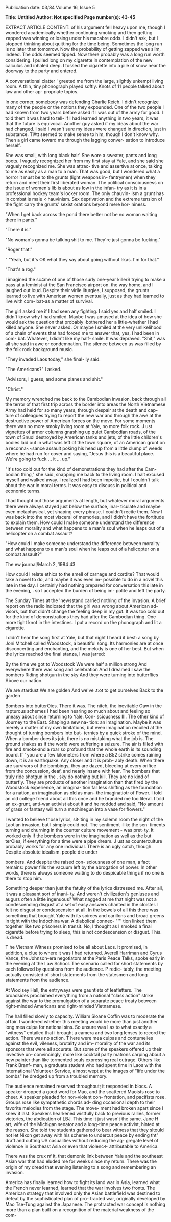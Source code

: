 Publication date: 03/84
Volume 16, Issue 5

**Title: Untitled**
**Author: Not specified**
**Page number(s): 43-45**

EXTRACT ARTICLE CONTENT:
of his argument fell heavy upon me, 
though I 
wondered academically 
whether continuing smoking and then 
getting zapped was winning or losing 
under his macabre odds. I didn't ask, 
but I stopped thinking about quitting 
for the time being. Sometimes the long 
run is no later than tomorrow. 
Now 
the 
probability of getting 
zapped was slim, indeed. The odds 
seemed tipped. Now there probably was 
a long run worth considering. I pulled 
long on my cigarette in contemplation 
of the new calculus and inhaled deep. I 
tossed the cigarette into a pile of snow 
near the doorway to the party and 
entered. 

A 
conversational clatter ' 
greeted me from the large, slightly 
unkempt living room. A thin, tiny 
phonograph played softly. Knots of 
11 
people talked about law and other ap-
propriate topics. 

In 
one corner, 
somebody was defending Charlie 
Reich. I didn't recognize many of the 
people or the notions they expounded. 
One of the two people I had known 
from two years before asked if I was out 
of the army for good. I told them it was 
hard to tell- if I had learned anything 
in two years, it was that the future is 
equivocal. Another guy asked if my 
ideas about the war had changed. I said 
I wasn't sure my ideas were changed in 
direction, just 
in substance. Ti¥tt 
seemed to make sense to him, though I 
don't know why. Then a girl came 
toward me through the lagging conver-
sation to introduce herself. 

She was small, with long black hair' 
She wore a sweater, pants and long 
boots. I vaguely recognized her from 
my first stay at Yale, and she said she 
vaguely recognized me. She was attrac-
tive and assertive at once, talking to me 
as easily as a man to a man. That was 
good, but I wondered what a horror it 
must be to the grunts (light weapons in-
fantrymen) when they return and meet 
their first 
liberated woman. The 
political consciousness on the issue of 
women's lib is about as low in the infan-
try as it is in a professional hockey 
team's locker room. The only chauvin-
ism a grunt has in combat is male 
<·hauvinism. Sex deprivation and the 
extreme tension of the fight carry the 
grunts' sexist orations beyond mere hor-
niness. 

"When I get back across the pond 
there better not be no woman waiting 
there in pants." 

"There it is." 

"No woman's gonna be talking shit to 
me. They're just gonna be fucking." 

"Roger that." 

" "Yeah, but it's OK what they say 
about going without l:kas. I'm for that." 

"That's a rog." 

I imagined the sc4me of one of those 
surly one-year killerS trying to make a 
pass at a feminist at the San Francisco 
airport on. the way home, and I laughed 
out loud. Despite their virile liturgies, I 
supposed, the grunts learned to live 
with American women eventually, just 
as they had learned to live with com-
bat-as a matter of survival. 

The girl asked me if I had seen any 
fighting. I said yes and half smiled. I 
didn't know why I had smiled. Maybe I 
was amused at the idea of how she 
would ask the question that probably 
·bothered her a little-whether I had 
killed anyone. She never asked. Or 
maybe I smiled at the very unlikelihood 
of a chain of events that had forced me 
to answer that, yes, I had been in com-
bat. Whatever, I didn't like my half-
smile. It was depraved. "Shit," was all 
she said in awe or condemnation. The 
silence between us was filled by the folk 
rock background music. 

"They invaded Laos today," she final-
ly said. 

"The Americans?" I asked. 

"Advisors, I guess, and some planes 
and shit." 

"Christ." 

My memory wrenched me back to 
the Cambodian invasion, back through 
all the terror of that first trip across the 
border into areas the North Vietnamese 
Army had held for so many years, 
through despair at the death and cap-
ture of colleagues trying to report the 
new war and through the awe at the 
destructive power of American forces 
on the move. For some moments there 
was no more smoky living room at 
Yale, no more folk rock. J ust vignettes 
of armor columns gnashing up quiet 
Cambodian roads, of the town of Snuol 
destroyed by American tanks and jets, 
of the little children's bodies laid out in 
what was left of the town square, of an 
American grunt on a reconna~~sance 
assault poking his head up from a little 
clump of weeds where he had run for 
cover and saying, "Jesus this is a 
beautiful 
place. 
We're going 
to 
fuck ... it ... up." 

"It's too cold out for the kind of 
demonstrations they had after the Cam-
bodian thing," she said, snapping me 
back to the living room. I halt excused 
myself and walked away. I realized I 
had been impolite, but I couldn't talk 
about the war in moral terms. It was 
easy to discuss in political and economic 
terms. 

I 
had 
thought 
out those 
arguments at length, but whatever 
moral arguments there were always 
stayed just below the surface, inar-
ticulate and maybe even metaphysical, 
yet shaping every phrase. I couldn't 
recite them. Now I was back into the 
most visceral of memories, and I didn't 
have the fortitude to explain them. How 
could I make someone understand the 
difference between morality and what 
happens to a man's soul when he leaps 
out of a helicopter on a combat assault? 

"How could I make someone understand 
the difference between morality and what 
happens to a man's soul when he leaps out 
of a helicopter on a combat assault?" 

The 
ew journal/March 2, 1984 43


How could I relate ethics to the smell of 
carnage and cordite? That would take a 
novel to do, and maybe it was even im-
possible to do in a novel this late in the 
day. I certainly had nothing prepared 
for conversation this late in the evening, 
. so I accepted the burden of being im-
polite and left the party. 

The Sunday Times at the 'newsstand 
carried nothing of the invasion. A brief 
report on the radio indicated that the 
girl was wrong about American ad-
visors, but that didn't change the feeling 
deep in my gut. It was too cold out for 
the kind of demonstrations they had 
after the Cambodian thing. One more 
tight knot in the intestines. I put a 
record on the phonograph and lit a 
cigarette. 

I didn't hear the song first at Yale, 
but that night I heard it best: a song by 
Joni 
Mitchell called 
Woodstock, 
a 
beautiful song. Its harmonies are at 
once disconcerting and enchanting, and 
the melody is one of her best. But when 
the lyrics reached the final stanza, I was 
jarred: 

By the time we got to Woodstock 
We were half a million strong 
And everywhere there was song and 
celebration 
And I dreamed I saw the bombers 
Riding shotgun in the sky 
And they were turning into butterflies 
Above our nation. 

We are stardust 
We are golden 
And we've .t:ot to get ourselves 
Back to the garden 

Bombers into butterOies. There it was. 
The nitch, the inevitable Oaw in the 
rapturous schemes I had been hearing 
so much about and feeling so uneasy 
about since returning to Yale. Con-
sciousness III. The other kind of 
Journey to the East. Shaping a new na-
tion: an imagination. Maybe it was 
merely a matter of my own limitations, 
but even imagination recoiled at the 
thought of turning bombers into but-
ternies by a quick stroke of the mind. 
When a bomber does its job, there is no 
mistaking what the job is. The ground 
shakes as if the world were suffering a 
seizure. The air is filled with fire and 
smoke·and a roar so profound that the 
whole earth is its sounding board. If ' 
you are a few kilometers from where a 
B52 strike comes raining down, it is an 
earthquake. Any closer and it is prob-
ably death. When there are survivors of 
the bombings, they are dazed, bleeding 
at every orifice from the concussion, 
deaf, and nearly insane with fear. The 
bombers that truly ride shotgun in the 
. sky do nothing but kill. They are no 
kind of butterfly. They are products of 
another imagination than that fired by 
the Woodstock experience, an imagina-
tion far less shifting as the foundation 
for a nation, an imagination as old as 
man- the imaginatiotr of Power. I told 
an old college friend about all this once 
and he branded me too literal. I told an 
ex-grunt, anti-war activist about it and 
he nodded and said, "No amount of 
grass or fantasy will turn a machinegun 
into a vase for flowers." 

I wanted to believe those lyrics, sit· 
ting in my solemn room the night of the 
Laotian invasion, but I simply could 
not. The 
sentiment -like the sen· 
timents turning and churning in the 
counter culture movement - was pret· 
ty. It worked only if the bombers were 
in the imagination as well as the but· 
terOies, if everything for a time were a 
pipe dream. J ust as counterculture 
probably works for any one individual. 
There is an ugly catch, though. Despite 
absolute idealism. people die under 


bombers. And despite the raised con-
sciousness of one man, a fact remains: 
power fills the vacuum left by the 
abrogation of power. In other words, 
there is always someone waiting to do 
despicable things if no one is there to 
stop him. 

Something deeper than just the 
fatuity 
of the 
lyrics distressed me. 
After all, it was a pleasant sort of inani-
ty. And weren't civilization's geniuses 
and augurs often a little ingenuous? 
What nagged at me that night was not a 
condescending disgust at a set of easy 
answers chanted in the cloister. I felt no 
disgust or condescension at all. In the 
bowels of all this there was something 
that brought Yale with its soirees and 
carillons and broad greens in tight with 
the Indochina war. A diabolical connec-
' "' 
tion linked them together like two 
prisoners in transit. No, I thought as I 
smoked a final cigarette before trying to 
sleep, this is not condescension or 
disgust. This. is dread. 

T he Vietnam Witness promised to be 
all about Laos. It promised, in addition, 
a clue to where it was I had returned. 
Averell Harriman and Cyrus Vance, 
the Johnson-era negotiators at the Paris 
Peace Talks, spoke early in the evening 
at the Law School. The scenario called 
for short statements by each followed by 
questions from the audience. P redic-
tably, the meeting actually consisted of 
short statements from the statesmen 
and long statements from the audience. 

At Woolsey Hall, the entryways were 
gauntlets of leafletters. The broadsides 
proclaimed everything from a national 
"class action" strike against the war to 
the promulgation of a separate peace 
treaty between right-minded Americans 
and right-minded Vietnamese. 

The hall filled slowly to capacity. 
William Sloane Coffin was to moderate 
the alTair. I wondered whether this 
meeting would be more than just 
another long mea culpa for national sins. 
So unsure was I as to what exactly a 
"witness" entailed that i brought a 
camera and two long lenses to record 
the action. There was no action. T here 
were mea culpas and contumelies against 
the evil, vileness, brutality and im-
morality of the war and its sponsors that 
were all accurate. But some of the 
speakers offered up their invective un-
convincingly, more like cocktail party 
matrons carping about a new painter 
than like tormented souls expressing 
real outrage. Others like Frank Branf-
man, a graduate student who had spent 
time in Laos with the International 
Volunteer Service, almost wept at the 
images of "life under the bombs" he 
dredged up from a troubled memory. 

The audience remained reserved 
throughout; it responded in blocs. A 
speaker dropped a good word for Mao, 
and the scattered Maoists rose to cheer. 
A speaker pleaded for non-violent con-
frontation, 
and 
pacifists 
rose. 
Groups rose like sympathetic chords ad-
ding occasional depth to their favorite 
melodies from the stage. The move-
ment had broken apart since I knew it 
last. Speakers hearkened wistfully back 
to previous rallies, former victories, the 
abdication of LBJ. This time it just 
wasn't the same. Jane H art, wife of the 
Michigan senator and a long-time 
peace activist, hinted at the reason. She 
told the students gathered to bear 
witness that they sltould not let Nixon 
get away with his scheme to undercut 
peace by ending tht" draft and cutting 
US casualities without reducing the ag-
gregate level of violence in Southeast 
Asia or even that violenc<- attributable 
to America. 

There was the crux nf it, that 
demonic link between Yale and the 
southeast Asian war that had eluded me 
for weeks since my return. There was 
the origin of my dread that evening 
listening to a song and remembering an 
invasion. 

America has finally learned how to 
fight its land war in Asia, learned what 
the French never learned, learned that 
the war involves two fronts. The 
American strategy that involved only 
the Asian battlefield was destined to 
defeat by the sophisticated plan of pro-
tracted war, originally developed by 
Mao Tse-Tung against the Japanese. 
The protracted war concept is nothing 
more than a plan built on a recognition 
of the material weakness of the com-